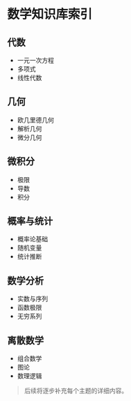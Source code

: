 # 数学知识库索引

## 代数
- 一元一次方程
- 多项式
- 线性代数

## 几何
- 欧几里德几何
- 解析几何
- 微分几何

## 微积分
- 极限
- 导数
- 积分

## 概率与统计
- 概率论基础
- 随机变量
- 统计推断

## 数学分析
- 实数与序列
- 函数极限
- 无穷系列

## 离散数学
- 组合数学
- 图论
- 数理逻辑

> 后续将逐步补充每个主题的详细内容。
